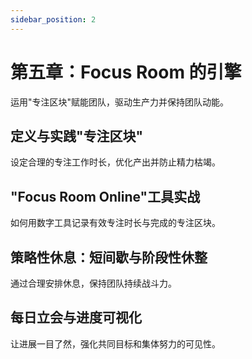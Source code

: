 ```yaml
---
sidebar_position: 2
---
```


# 第五章：Focus Room 的引擎

运用"专注区块"赋能团队，驱动生产力并保持团队动能。

## 定义与实践"专注区块"

设定合理的专注工作时长，优化产出并防止精力枯竭。

## "Focus Room Online"工具实战

如何用数字工具记录有效专注时长与完成的专注区块。

## 策略性休息：短间歇与阶段性休整

通过合理安排休息，保持团队持续战斗力。

## 每日立会与进度可视化

让进展一目了然，强化共同目标和集体努力的可见性。 